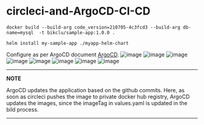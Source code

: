 # circleci-and-ArgoCD-CI-CD

```docker build --build-arg code_version=210705-4c3fcd3 --build-arg db-name=mysql  -t bikclu/sample-app:1.0.0 .```

```helm install my-sample-app ./myapp-helm-chart``` 

Configure as per ArgoCD document [ArgoCD](https://argo-cd.readthedocs.io/en/stable/).
![image](https://github.com/becash143/circleci-and-ArgoCD-CI-CD/blob/main/argocd_cfg.png)
![image](https://github.com/becash143/circleci-and-ArgoCD-CI-CD/blob/main/argocd_cfg1.png)
![image](https://github.com/becash143/circleci-and-ArgoCD-CI-CD/blob/main/argocd_sync.png)
![image](https://github.com/becash143/circleci-and-ArgoCD-CI-CD/blob/main/argocd.png)
![image](https://github.com/becash143/circleci-and-ArgoCD-CI-CD/blob/main/argocd.png) 
![image](https://github.com/becash143/circleci-and-ArgoCD-CI-CD/blob/main/circleci_build.png)
![image](https://github.com/becash143/circleci-and-ArgoCD-CI-CD/blob/main/pod_status.png)
![image](https://github.com/becash143/circleci-and-ArgoCD-CI-CD/blob/main/sampleapp_log.png) 


---
**NOTE**

ArgoCD updates the application based on the github commits. Here, as soon as circleci pushes the image to private docker hub registry, ArgoCD updates the images, since the imageTag in values.yaml is updated in the bild process.

---

